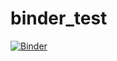 # binder_test
[![Binder](https://mybinder.org/badge_logo.svg)](https://mybinder.org/v2/gh/chiinita/binder_test/master)
